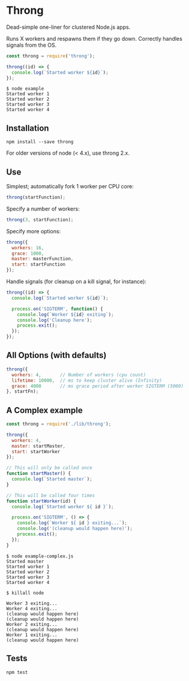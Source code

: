 # Throng

Dead-simple one-liner for clustered Node.js apps.

Runs X workers and respawns them if they go down.
Correctly handles signals from the OS.

```js
const throng = require('throng');

throng((id) => {
  console.log(`Started worker ${id}`);
});
```

```
$ node example
Started worker 1
Started worker 2
Started worker 3
Started worker 4
```

## Installation

```
npm install --save throng
```

For older versions of node (< 4.x), use throng 2.x.

## Use

Simplest; automatically fork 1 worker per CPU core:

```js
throng(startFunction);
```

Specify a number of workers:

```js
throng(3, startFunction);
```

Specify more options:

```js
throng({
  workers: 16,
  grace: 1000,
  master: masterFunction,
  start: startFunction
});
```

Handle signals (for cleanup on a kill signal, for instance):

```js
throng((id) => {
  console.log(`Started worker ${id}`);

  process.on('SIGTERM', function() {
    console.log(`Worker ${id} exiting`);
    console.log('Cleanup here');
    process.exit();
  });
});
```

## All Options (with defaults)

```js
throng({
  workers: 4,       // Number of workers (cpu count)
  lifetime: 10000,  // ms to keep cluster alive (Infinity)
  grace: 4000       // ms grace period after worker SIGTERM (5000)
}, startFn);
```

## A Complex example

```js
const throng = require('./lib/throng');

throng({
  workers: 4,
  master: startMaster,
  start: startWorker
});

// This will only be called once
function startMaster() {
  console.log(`Started master`);
}

// This will be called four times
function startWorker(id) {
  console.log(`Started worker ${ id }`);

  process.on('SIGTERM', () => {
    console.log(`Worker ${ id } exiting...`);
    console.log('(cleanup would happen here)');
    process.exit();
  });
}
```

```
$ node example-complex.js
Started master
Started worker 1
Started worker 2
Started worker 3
Started worker 4

$ killall node

Worker 3 exiting...
Worker 4 exiting...
(cleanup would happen here)
(cleanup would happen here)
Worker 2 exiting...
(cleanup would happen here)
Worker 1 exiting...
(cleanup would happen here)
```

## Tests

```
npm test
```
